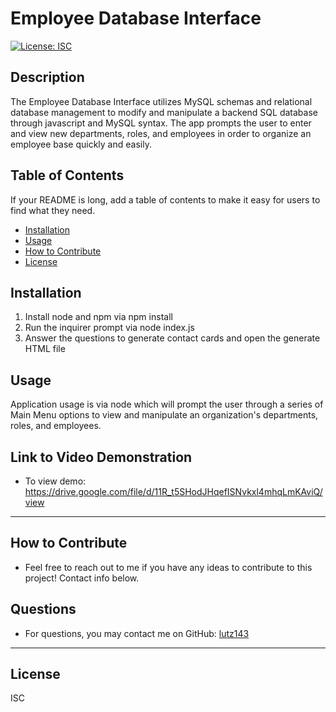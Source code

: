 # Employee Database Interface

[![License: ISC](https://img.shields.io/badge/License-ISC-blue.svg)](https://opensource.org/licenses/ISC)

## Description
The Employee Database Interface utilizes MySQL schemas and relational database management to modify and manipulate a backend SQL database through javascript and MySQL syntax. The app prompts the user to enter and view new departments, roles, and employees in order to organize an employee base quickly and easily.

## Table of Contents

If your README is long, add a table of contents to make it easy for users to find what they need.
    
- [Installation](#installation)
- [Usage](#usage)
- [How to Contribute](#how-to-contribute)
- [License](#license)

## Installation
1. Install node and npm via npm install
2. Run the inquirer prompt via node index.js
3. Answer the questions to generate contact cards and open the generate HTML file

## Usage
Application usage is via node which will prompt the user through a series of Main Menu options to view and manipulate an organization's departments, roles, and employees.

## Link to Video Demonstration
* To view demo: https://drive.google.com/file/d/11R_t5SHodJHqefISNvkxl4mhqLmKAviQ/view

---

## How to Contribute
* Feel free to reach out to me if you have any ideas to contribute to this project! Contact info below.

## Questions
* For questions, you may contact me on GitHub: [lutz143](https://github.com/lutz143)


---

## License
ISC